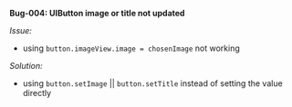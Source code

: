 **Bug-004: UIButton image or title not updated**

_Issue:_
- using `button.imageView.image = chosenImage` not working

_Solution:_
- using `button.setImage` || `button.setTitle` instead of setting the value directly
